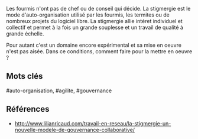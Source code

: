 Les fourmis n'ont pas de chef ou de conseil qui décide. La stigmergie est le mode d'auto-organisation utilisé par les fourmis, les termites ou de nombreux projets du logiciel libre. La stigmergie allie intéret individuel et collectif et permet à la fois un grande souplesse et un travail de qualité à grande échelle.

Pour autant c'est un domaine encore expérimental et sa mise en oeuvre n'est pas aisée. Dans ce conditions, comment faire pour la mettre en oeuvre ?


## Mots clés

#auto-organisation, #agilite, #gouvernance

## Références

- http://www.lilianricaud.com/travail-en-reseau/la-stigmergie-un-nouvelle-modele-de-gouvernance-collaborative/

